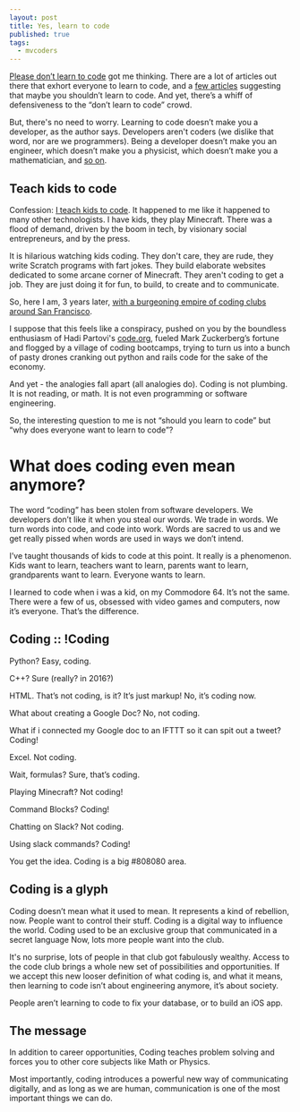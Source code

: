 ```yaml
---
layout: post
title: Yes, learn to code
published: true
tags:
  - mvcoders
---
```


[Please don’t learn to code](http://techcrunch.com/2016/05/10/please-dont-learn-to-code/) got me thinking.   There are a lot of articles out there that exhort everyone to learn to code, and a [few articles](http://blog.codinghorror.com/please-dont-learn-to-code/) suggesting that maybe you shouldn’t learn to code.   And yet, there’s a whiff of defensiveness to the “don’t learn to code” crowd.  

But, there's no need to worry. Learning to code doesn’t make you a developer, as the author says.  Developers aren't coders (we dislike that word, nor are we programmers).  Being a developer doesn’t make you an engineer, which doesn’t make you a physicist, which doesn’t make you a mathematician, and [so on](https://xkcd.com/435/).

## Teach kids to code
Confession: [I teach kids to code](https://www.mvcodeclub.com).  It happened to me like it happened to many other technologists.  I have kids, they play Minecraft.  There was a flood of demand, driven by the boom in tech, by visionary social entrepreneurs, and by the press.  

It is hilarious watching kids coding.  They don't care, they are rude, they write Scratch programs with fart jokes.  They build elaborate websites dedicated to some arcane corner of Minecraft.  They aren't coding to get a job.  They are just doing it for fun, to build, to create and to communicate.

So, here I am, 3 years later, [with a burgeoning empire of coding clubs around San Francisco](http://douglastarr.com/updates-on-mvcodeclub).

I suppose that this feels like a conspiracy, pushed on you by the boundless enthusiasm of Hadi Partovi's [code.org](https://www.code.org), fueled Mark Zuckerberg’s fortune and flogged by a village of coding bootcamps, trying to turn us into a bunch of pasty drones cranking out python and rails code for the sake of the economy.

And yet - the analogies fall apart (all analogies do).  Coding is not plumbing.  It is not reading, or math.  It is not even programming or software engineering.  

So, the interesting question to me is not “should you learn to code” but “why does everyone want to learn to code”?

# What does coding even mean anymore?

The word “coding” has been stolen from software developers.  We developers don’t like it when you steal our words.  We trade in words.  We turn words into code, and code into work.  Words are sacred to us and we get really pissed when words are used in ways we don’t intend.

I’ve taught thousands of kids to code at this point.   It really is a phenomenon.  Kids want to learn, teachers want to learn,  parents want to learn, grandparents want to learn.  Everyone wants to learn.  

I learned to code when i was a kid, on my Commodore 64.  It’s not the same.  There were a few of us, obsessed with video games and computers, now it’s everyone.  That’s the difference.

## Coding :: !Coding

Python?  Easy, coding.   

C++?  Sure (really? in 2016?)  

HTML.  That’s not coding, is it?  It’s just markup!  No, it’s coding now.  

What about creating a Google Doc?  No, not coding.  

What if i connected my Google doc to an IFTTT so it can spit out a tweet?  Coding!    

Excel.  Not coding.  

Wait, formulas?  Sure, that’s coding.  

Playing Minecraft?  Not coding!  

Command Blocks?  Coding!  

Chatting on Slack? Not coding.  

Using slack commands? Coding!  

You get the idea.  Coding is a big #808080 area.

## Coding is a glyph

Coding doesn’t mean what it used to mean.  It represents a kind of rebellion, now.  People want to control their stuff.  Coding is a digital way to influence the world.  Coding used to be an exclusive group that communicated in a secret language   Now, lots more people want into the club.

It's no surprise, lots of people in that club got fabulously wealthy. Access to the code club brings a whole new set of possibilities and opportunities.   If we accept this new looser definition of what coding is, and what it means, then learning to code isn’t about engineering anymore, it’s about society.  

People aren’t learning to code to fix your database, or to build an iOS app.  

## The message
In addition to career opportunities, Coding teaches problem solving and forces you to other core subjects like Math or Physics.

Most importantly, coding introduces a powerful new way of communicating digitally, and as long as
we are human, communication is one of the most important things we can
do.
